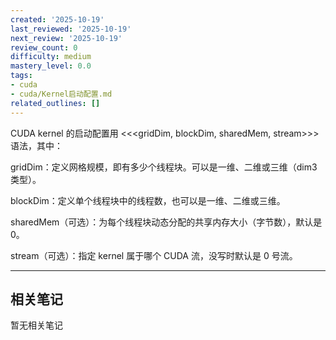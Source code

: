 ```yaml
---
created: '2025-10-19'
last_reviewed: '2025-10-19'
next_review: '2025-10-19'
review_count: 0
difficulty: medium
mastery_level: 0.0
tags:
- cuda
- cuda/Kernel启动配置.md
related_outlines: []
---
```



CUDA kernel 的启动配置用 <<<gridDim, blockDim, sharedMem, stream>>> 语法，其中：

gridDim：定义网格规模，即有多少个线程块。可以是一维、二维或三维（dim3 类型）。

blockDim：定义单个线程块中的线程数，也可以是一维、二维或三维。

sharedMem（可选）：为每个线程块动态分配的共享内存大小（字节数），默认是 0。

stream（可选）：指定 kernel 属于哪个 CUDA 流，没写时默认是 0 号流。

---

## 相关笔记
<!-- 自动生成 -->

暂无相关笔记

